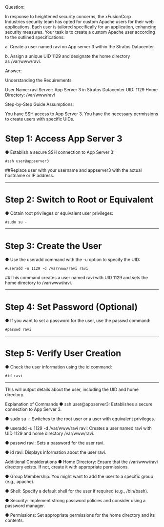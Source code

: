 Question: 

In response to heightened security concerns, the xFusionCorp Industries security team has opted for custom Apache users for their web applications. 
Each user is tailored specifically for an application, enhancing security measures. Your task is to create a custom Apache user according to the outlined specifications:


a. Create a user named ravi on App server 3 within the Stratos Datacenter.

b. Assign a unique UID 1129 and designate the home directory as /var/www/ravi.


Answer:

Understanding the Requirements

User Name: ravi
Server: App Server 3 in Stratos Datacenter
UID: 1129
Home Directory: /var/www/ravi

Step-by-Step Guide
Assumptions:

You have SSH access to App Server 3.
You have the necessary permissions to create users with specific UIDs.

# Step 1: Access App Server 3
● Establish a secure SSH connection to App Server 3:

    #ssh user@appserver3

##Replace user with your username and appserver3 with the actual hostname or IP address.

-------------------------------------------------------------------------------------------------

# Step 2: Switch to Root or Equivalent
● Obtain root privileges or equivalent user privileges:

    #sudo su -

-------------------------------------------------------------------------------------------------

# Step 3: Create the User
● Use the useradd command with the -u option to specify the UID:

    #useradd -u 1129 -d /var/www/ravi ravi


##This command creates a user named ravi with UID 1129 and sets the home directory to /var/www/ravi.

-------------------------------------------------------------------------------------------------

# Step 4: Set Password (Optional)
● If you want to set a password for the user, use the passwd command:

    #passwd ravi
-------------------------------------------------------------------------------------------------

# Step 5: Verify User Creation

● Check the user information using the id command:

    #id ravi
-------------------------------------------------------------------------------------------------

This will output details about the user, including the UID and home directory.

Explanation of Commands
● ssh user@appserver3: Establishes a secure connection to App Server 3.

● sudo su -: Switches to the root user or a user with equivalent privileges.

● useradd -u 1129 -d /var/www/ravi ravi: Creates a user named ravi with UID 1129 and home directory /var/www/ravi.

● passwd ravi: Sets a password for the user ravi.

● id ravi: Displays information about the user ravi.


Additional Considerations
● Home Directory: Ensure that the /var/www/ravi directory exists. If not, create it with appropriate permissions.

● Group Membership: You might want to add the user to a specific group (e.g., apache).

● Shell: Specify a default shell for the user if required (e.g., /bin/bash).

● Security: Implement strong password policies and consider using a password manager.

● Permissions: Set appropriate permissions for the home directory and its contents.





